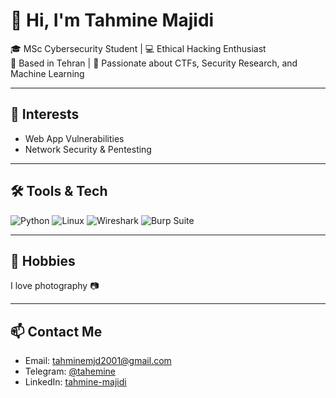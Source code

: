 # 👋 Hi, I'm Tahmine Majidi

🎓 MSc Cybersecurity Student | 💻 Ethical Hacking Enthusiast  
📍 Based in Tehran | 🚀 Passionate about CTFs, Security Research, and Machine Learning

---

## 🔐 Interests

- Web App Vulnerabilities 
- Network Security & Pentesting

---

## 🛠 Tools & Tech
![Python](https://img.shields.io/badge/-Python-333?logo=python)
![Linux](https://img.shields.io/badge/-Linux-333?logo=linux)
![Wireshark](https://img.shields.io/badge/-Wireshark-333?logo=wireshark)
![Burp Suite](https://img.shields.io/badge/-Burp--Suite-333?logo=burpsuite)

---

## 📸 Hobbies

I love photography 📷

---

## 📫 Contact Me

- Email: tahminemjd2001@gmail.com  
- Telegram: [@tahemine](https://t.me/tahemine)  
- LinkedIn: [tahmine-majidi](https://linkedin.com/in/tahmine-majidi-332085168)  


<!--
**tahminer/tahminer** is a ✨ _special_ ✨ repository because its `README.md` (this file) appears on your GitHub profile.

Here are some ideas to get you started:

- 🔭 I’m currently working on ...
- 🌱 I’m currently learning ...
- 👯 I’m looking to collaborate on ...
- 🤔 I’m looking for help with ...
- 💬 Ask me about ...
- 📫 How to reach me: ...
- 😄 Pronouns: ...
- ⚡ Fun fact: ...
-->
